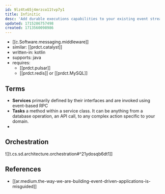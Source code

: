```yaml
---
id: 9lz4tx65j4mrzco11tvp7y1
title: Infinitic
desc: 'Add durable executions capabilities to your existing event streaming platform. Build business processes that endure failures, crashes, or server outages'
updated: 1715286757498
created: 1713560098986
---
```


- [[c.Software.messaging.middleware]]
- similar: [[prdct.catalyst]]
- written-in: kotlin
- supports: java
- requires: 
  - [[prdct.pulsar]] 
  - [[prdct.redis]] or [[prdct.MySQL]]

## Terms

- **Services** primarily defined by their interfaces and are invoked using event-based RPC
- **Tasks** a method within a service class. It can be anything from a database operation, an API call, to any complex action specific to your domain.
- 


## Orchestration

![[t.cs.sd.architecture.orchestration#^21ydosqb6dt1]]

## References

- [[ar.medium.the-way-we-are-building-event-driven-applications-is-misguided]]